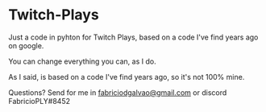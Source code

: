 # Twitch-Plays
Just a code in pyhton for Twitch Plays, based on a code I've find years ago on google.

You can change everything you can, as I do.

As I said, is based on a code I've find years ago, so it's not 100% mine.

Questions? Send for me in fabriciodgalvao@gmail.com or discord FabricioPLY#8452
